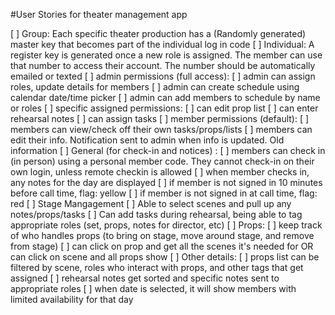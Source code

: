 #User Stories for theater management app

[ ] Group: Each specific theater production has a (Randomly generated) master key that becomes part of the individual log in code
[ ] Individual: A register key is generated once a new role is assigned. The member can use that number to access their account. The number should be automatically emailed or texted
[ ] admin permissions (full access): 
    [ ] admin can assign roles, update details for members
    [ ] admin can create schedule using calendar date/time picker
    [ ] admin can add members to schedule by name or roles
[ ] specific assigned permissions:
    [ ] can edit prop list
    [ ] can enter rehearsal notes
    [ ] can assign tasks
[ ] member permissions (default):
    [ ] members can view/check off their own tasks/props/lists
    [ ] members can edit their info. Notification sent to admin when info is updated. Old information 
[ ] General (for check-in and notices) :
    [ ] members can check in (in person) using a personal member code. They cannot check-in on their own login, unless remote checkin is allowed
    [ ] when member checks in, any notes for the day are displayed
    [ ] if member is not signed in 10 minutes before call time, flag: yellow
    [ ] if member is not signed in at call time, flag: red
[ ] Stage Mangagement
    [ ] Able to select scenes and pull up any notes/props/tasks
    [ ] Can add tasks during rehearsal, being able to tag appropriate roles (set, props, notes for director, etc)
[ ] Props:
    [ ] keep track of who handles props (to bring on stage, move around stage, and remove from stage)
    [ ] can click on prop and get all the scenes it's needed for OR can click on scene and all props show
[ ] Other details:
    [ ] props list can be filtered by scene, roles who interact with props, and other tags that get assigned 
    [ ] rehearsal notes get sorted and specific notes sent to appropriate roles
    [ ] when date is selected, it will show members with limited availability for that day
    